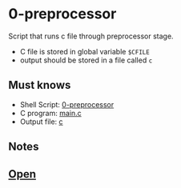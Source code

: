# 0-preprocessor
Script that runs c file through preprocessor stage.
- C file is stored in global variable `$CFILE`
- output should be stored in a file called `c`

## Must knows
- Shell Script: [0-preprocessor](./0-preprocessor)
- C program: [main.c](./main.c)
- Output file: [c](./c)

## Notes
[Open](https://docs.google.com/document/d/1t961KeHHOOw9-fKa2qpy3-oGYAGmfKhoTd-e_zZQnLw/edit?usp=drivesdk)
- 

